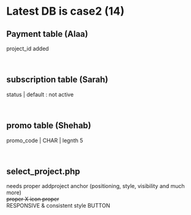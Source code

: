 # Latest DB is case2 (14)

## Payment table (Alaa)
project_id added </br>

</br>

## subscription table (Sarah)
status | default : not active </br>

</br>

## promo table (Shehab)
promo_code | CHAR | legnth 5 </br>

</br>

## select_project.php
needs proper addproject anchor (positioning, style, visibility and much more) </br>
~~proper X icon proper~~</br>
RESPONSIVE & consistent style BUTTON </br>
